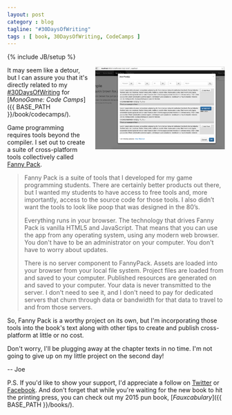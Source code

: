 ```yaml
---
layout: post
category : blog
tagline: "#30DaysOfWriting"
tags : [ book, 30DaysOfWriting, CodeCamps ]
---
```

{% include JB/setup %}

<div style="float:right; margin-left:15px; margin-bottom:15px;"><img alt="" src="images/blog/2015-11-10-sprite-fonts.png" style="width:300px;" /></div>

It may seem like a detour, but I can assure you that it's directly related to my [#30DaysOfWriting](https://twitter.com/search?f=tweets&q=%2330DaysOfWriting%20%40groundh0g) for [*MonoGame: Code Camps*]({{ BASE_PATH }}/book/codecamps/).

Game programming requires tools beyond the compiler. I set out to create a suite of cross-platform tools collectively called [Fanny Pack](http://fpack.moreoncode.com/).

> Fanny Pack is a suite of tools that I developed for my game programming students. There are certainly better products out there, but I wanted my students to have access to free tools and, more importantly, access to the source code for those tools. I also didn’t want the tools to look like poop that was designed in the 80’s.
> 
> Everything runs in your browser. The technology that drives Fanny Pack is vanilla HTML5 and JavaScript. That means that you can use the app from any operating system, using any modern web browser. You don't have to be an administrator on your computer. You don't have to worry about updates.
> 
> There is no server component to FannyPack. Assets are loaded into your browser from your local file system. Project files are loaded from and saved to your computer. Published resources are generated on and saved to your computer. Your data is never transmitted to the server. I don't need to see it, and I don't need to pay for dedicated servers that churn through data or bandwidth for that data to travel to and from those servers.

So, Fanny Pack is a worthy project on its own, but I'm incorporating those tools into the book's text along with other tips to create and publish cross-platform at little or no cost.
 
Don't worry, I'll be plugging away at the chapter texts in no time. I'm not going to give up on my little project on the second day!

-- Joe

P.S. If you'd like to show your support, I'd appreciate a follow on [Twitter](https://twitter.com/groundh0g) or [Facebook](https://www.facebook.com/Fauxcabulary). And don't forget that while you're waiting for the new book to hit the printing press, you can check out my 2015 pun book, [*Fauxcabulary*]({{ BASE_PATH }}/books/).

<div style="clear:both;"></div>